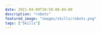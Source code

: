 ```yaml
---
date: 2021-04-09T10:58:08-04:00
description: "robots"
featured_image: "images/skills/robots.png"
tags: ["Skills"]
---
```



